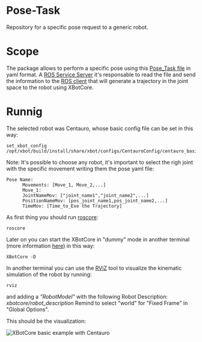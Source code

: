 # Pose-Task
Repository for a specific pose request to a generic robot.

# Scope

The package allows to perform a specific pose using this [Pose_Task file](https://github.com/ADVRHumanoids/Pose-Task/blob/master/configs/Pose_Task.yaml) in yaml format.
A [ROS Service Server](https://github.com/ADVRHumanoids/Pose-Task/blob/master/src/pose_targetSrv.cpp) it's responsable to read the file and send the information to the [ROS client](https://github.com/ADVRHumanoids/Pose-Task/blob/master/src/pose_talker.cpp) that  will generate a trajectory in the joint space to the robot using XBotCore.

# Runnig

The selected robot was Centauro, whose basic config file can be set in this way:

```
set_xbot_config /opt/xbot/build/install/share/xbot/configs/CentauroConfig/centauro_basic.yaml
```

Note: It's possible to choose any robot, it's important to select the righ joint with the specific movement writing them the pose yaml file:


    Pose Name:
          Movements: [Move_1, Move_2,...]
          Move_1:
          JointNameMov: ["joint_name1","joint_name2",...]
          PositionNameMov: [pos_joint_name1,pos_joint_name2,...]
          TimeMov: [Time_to_Exe the Trajectory]


As first thing you should run [roscore](http://wiki.ros.org/roscore):

```
roscore
```

Later on you can start the XBotCore in "dummy" mode in another terminal (more information [here](https://github.com/ADVRHumanoids/XBotControl/wiki/Quick-XBotCore-Start)) in this way:

```
XBotCore -D
```

In another terminal you can use the [RViZ](http://wiki.ros.org/rviz) tool to visualize the kinematic simulation of the robot by running:

```
rviz
```
and adding a _"RobotModel"_ with the following Robot Description: _xbotcore/robot_description_
Remind to select "world" for "Fixed Frame" in "Global Options".

This should be the visualization:

![XBotCore basic example with Centauro](https://github.com/ADVRHumanoids/XBotControl/blob/master/xbotcore_centauro_basic.png)
